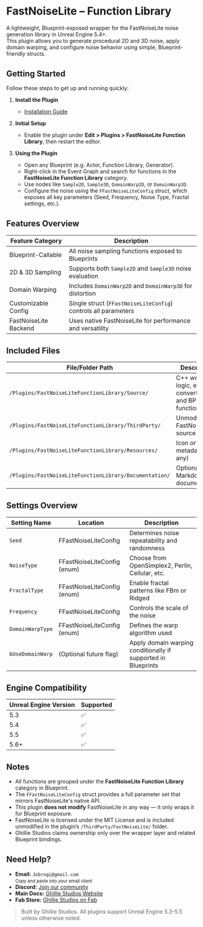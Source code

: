 # FastNoiseLite – Function Library

A lightweight, Blueprint-exposed wrapper for the FastNoiseLite noise generation library in Unreal Engine 5.4+.  
This plugin allows you to generate procedural 2D and 3D noise, apply domain warping, and configure noise behavior using simple, Blueprint-friendly structs.

<div style="margin-top: 2rem;"></div>

## Getting Started

Follow these steps to get up and running quickly:

1. **Install the Plugin**

   - [Installation Guide](/docs/md/Docs---Installation)

2. **Initial Setup**

   - Enable the plugin under **Edit > Plugins > FastNoiseLite Function Library**, then restart the editor.

3. **Using the Plugin**

   - Open any Blueprint (e.g. Actor, Function Library, Generator).
   - Right-click in the Event Graph and search for functions in the **FastNoiseLite Function Library** category.
   - Use nodes like `Sample2D`, `Sample3D`, `DomainWarp2D`, or `DomainWarp3D`.
   - Configure the noise using the `FFastNoiseLiteConfig` struct, which exposes all key parameters (Seed, Frequency, Noise Type, Fractal settings, etc.).

<div style="margin-top: 2rem;"></div>

## Features Overview

| Feature Category      | Description                                                    |
| --------------------- | -------------------------------------------------------------- |
| Blueprint-Callable    | All noise sampling functions exposed to Blueprints             |
| 2D & 3D Sampling      | Supports both `Sample2D` and `Sample3D` noise evaluation       |
| Domain Warping        | Includes `DomainWarp2D` and `DomainWarp3D` for distortion      |
| Customizable Config   | Single struct (`FFastNoiseLiteConfig`) controls all parameters |
| FastNoiseLite Backend | Uses native FastNoiseLite for performance and versatility      |

<div style="margin-top: 2rem;"></div>

## Included Files

| File/Folder Path                                       | Description                                          |
| ------------------------------------------------------ | ---------------------------------------------------- |
| `/Plugins/FastNoiseLiteFunctionLibrary/Source/`        | C++ wrapper logic, enum converters, and BP functions |
| `/Plugins/FastNoiseLiteFunctionLibrary/ThirdParty/`    | Unmodified FastNoiseLite source                      |
| `/Plugins/FastNoiseLiteFunctionLibrary/Resources/`     | Icon or metadata (if any)                            |
| `/Plugins/FastNoiseLiteFunctionLibrary/Documentation/` | Optional Markdown documentation                      |

<div style="margin-top: 2rem;"></div>

## Settings Overview

| Setting Name     | Location                    | Description                                                   |
| ---------------- | --------------------------- | ------------------------------------------------------------- |
| `Seed`           | FFastNoiseLiteConfig        | Determines noise repeatability and randomness                 |
| `NoiseType`      | FFastNoiseLiteConfig (enum) | Choose from OpenSimplex2, Perlin, Cellular, etc.              |
| `FractalType`    | FFastNoiseLiteConfig (enum) | Enable fractal patterns like FBm or Ridged                    |
| `Frequency`      | FFastNoiseLiteConfig        | Controls the scale of the noise                               |
| `DomainWarpType` | FFastNoiseLiteConfig (enum) | Defines the warp algorithm used                               |
| `bUseDomainWarp` | (Optional future flag)      | Apply domain warping conditionally if supported in Blueprints |

<div style="margin-top: 2rem;"></div>

## Engine Compatibility

| Unreal Engine Version | Supported |
| --------------------- | --------- |
| 5.3                   | ✅        |
| 5.4                   | ✅        |
| 5.5                   | ✅        |
| 5.6+                  | ✅        |

<div style="margin-top: 2rem;"></div>

## Notes

- All functions are grouped under the **FastNoiseLite Function Library** category in Blueprint.
- The `FFastNoiseLiteConfig` struct provides a full parameter set that mirrors FastNoiseLite's native API.
- This plugin **does not modify** FastNoiseLite in any way — it only wraps it for Blueprint exposure.
- FastNoiseLite is licensed under the MIT License and is included unmodified in the plugin’s `/ThirdParty/FastNoiseLite/` folder.
- Ghillie Studios claims ownership only over the wrapper layer and related Blueprint bindings.

<div style="margin-top: 2rem;"></div>

<h2>Need Help?</h2>

<ul>
  <li>
     <strong>Email:</strong> <code>Jobrogi@gmail.com</code><br />
    <small>Copy and paste into your email client</small>
  </li>
  <li>
     <strong>Discord:</strong>
    <a href="https://discord.gg/AFVyqXBSRW" target="_blank" rel="noopener noreferrer">
      Join our community
    </a>
  </li>
  <li>
     <strong>Main Docs:</strong>
    <a href="https://jobrogi.github.io/GhillieStudios" target="_blank" rel="noopener noreferrer">
      Ghillie Studios Website
    </a>
  </li>
  <li>
     <strong>Fab Store:</strong>
    <a href="https://www.fab.com/sellers/Ghillie%20Studios" target="_blank" rel="noopener noreferrer">
      Ghillie Studios on Fab
    </a>
  </li>
</ul>

<blockquote>
  Built by Ghillie Studios. All plugins support Unreal Engine 5.3–5.5 unless otherwise noted.
</blockquote>
